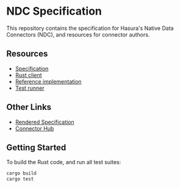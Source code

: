 # NDC Specification

This repository contains the specification for Hasura's Native Data Connectors (NDC), and resources for connector authors.

## Resources

- [Specification](./specification)
- [Rust client](./ndc-client)
- [Reference implementation](./ndc-reference)
- [Test runner](./ndc-test)

## Other Links

- [Rendered Specification](http://hasura.github.io/ndc-spec/)
- [Connector Hub](https://github.com/hasura/ndc-hub)

## Getting Started

To build the Rust code, and run all test suites:

```sh
cargo build
cargo test
```
